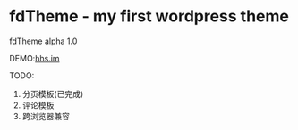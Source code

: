 fdTheme - my first wordpress theme
===

fdTheme alpha 1.0

DEMO:[hhs.im](http://hhs.im/ "hhs.im")

TODO:

1.  分页模板(已完成)
2.  评论模板
3.  跨浏览器兼容